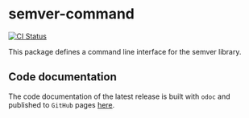 # semver-command

[![CI Status](https://github.com/mbarbin/semver-command/workflows/ci/badge.svg)](https://github.com/mbarbin/semver-command/actions/workflows/ci.yml)

This package defines a command line interface for the semver library.

## Code documentation

The code documentation of the latest release is built with `odoc` and published
to `GitHub` pages [here](https://mbarbin.github.io/semver-command).
